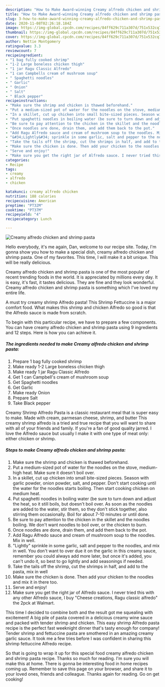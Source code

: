 ```yaml
---
description: "How to Make Award-winning Creamy alfredo chicken and shrimp pasta"
title: "How to Make Award-winning Creamy alfredo chicken and shrimp pasta"
slug: 3-how-to-make-award-winning-creamy-alfredo-chicken-and-shrimp-pasta
date: 2020-11-08T02:26:18.184Z
image: https://img-global.cpcdn.com/recipes/84ff629c711a307d/751x532cq70/creamy-alfredo-chicken-and-shrimp-pasta-recipe-main-photo.jpg
thumbnail: https://img-global.cpcdn.com/recipes/84ff629c711a307d/751x532cq70/creamy-alfredo-chicken-and-shrimp-pasta-recipe-main-photo.jpg
cover: https://img-global.cpcdn.com/recipes/84ff629c711a307d/751x532cq70/creamy-alfredo-chicken-and-shrimp-pasta-recipe-main-photo.jpg
author: Nettie Montgomery
ratingvalue: 3.3
reviewcount: 7
recipeingredient:
- "1 bag fully cooked shrimp"
- "1-2 Large boneless chicken thigh"
- "1 jar Ragu Classic Alfredo"
- "1 can Campbells cream of mushroom soup"
- " Spaghetti noodles"
- " Garlic"
- " Onion"
- " Salt"
- " Black pepper"
recipeinstructions:
- "Make sure the shrimp and chicken is thawed beforehand."
- "Put a medium-sized pot of water for the noodles on the stove, medium-high heat. Make sure it doesn&#39;t boil over."
- "In a skillet, cut up chicken into small bite-sized pieces. Season with garlic powder, onion powder, salt, and pepper. Don&#39;t start cooking until the water for the noodles starts boiling. Then start cooking chicken on medium heat."
- "Put spaghetti noodles in boiling water (be sure to turn down and adjust the heat, so it still boils, but doesn&#39;t boil over. As soon as the noodles are added to the water, stir them, so they don&#39;t stick together, also stirring them occasionally. Boil for about 7-10 minutes or until done."
- "Be sure to pay attention to the chicken in the skillet and the noodles boiling. We don&#39;t want noodles to boil over, or the chicken to burn."
- "Once noodles are done, drain them, and add them back to the pot."
- "Add Ragu Alfredo sauce and cream of mushroom soup to the noodles. Mix in well."
- "&#34;Lightly&#34; sprinkle in some garlic, salt and pepper to the noodles, and mix in well. You don&#39;t want to over due it on the garlic in this creamy sauce, remember you could always add more later, but once it&#39;s added, you can&#39;t undo it, so best to go lightly and add seasonings if needed."
- "Take the tails off the shrimp, cut the shrimps in half, and add to the pasta, mix in well"
- "Make sure the chicken is done. Then add your chicken to the noodles and mix it in there too."
- "Serve and enjoy!"
- "Make sure you get the right jar of Alfredo sauce. I never tried this with any other Alfredo sauce, I buy &#34;Cheese creations, Ragu classic alfredo&#34; the 2pck at Walmart."
categories:
- Recipe
tags:
- creamy
- alfredo
- chicken

katakunci: creamy alfredo chicken 
nutrition: 188 calories
recipecuisine: American
preptime: "PT32M"
cooktime: "PT37M"
recipeyield: "4"
recipecategory: Lunch

---
```



![Creamy alfredo chicken and shrimp pasta](https://img-global.cpcdn.com/recipes/84ff629c711a307d/751x532cq70/creamy-alfredo-chicken-and-shrimp-pasta-recipe-main-photo.jpg)

Hello everybody, it's me again, Dan, welcome to our recipe site. Today, I'm gonna show you how to make a special dish, creamy alfredo chicken and shrimp pasta. One of my favorites. This time, I will make it a bit unique. This will be really delicious.

Creamy alfredo chicken and shrimp pasta is one of the most popular of recent trending foods in the world. It is appreciated by millions every day. It is easy, it's fast, it tastes delicious. They are fine and they look wonderful. Creamy alfredo chicken and shrimp pasta is something which I've loved my entire life.

A must try creamy shrimp Alfredo pasta! This Shrimp Fettuccine is a major comfort food. What makes this shrimp and chicken Alfredo so good is that the Alfredo sauce is made from scratch.


To begin with this particular recipe, we have to prepare a few components. You can have creamy alfredo chicken and shrimp pasta using 9 ingredients and 12 steps. Here is how you can achieve it.

<!--inarticleads1-->

##### The ingredients needed to make Creamy alfredo chicken and shrimp pasta:

1. Prepare 1 bag fully cooked shrimp
1. Make ready 1-2 Large boneless chicken thigh
1. Make ready 1 jar Ragu Classic Alfredo
1. Get 1 can Campbell&#39;s cream of mushroom soup
1. Get  Spaghetti noodles
1. Get  Garlic
1. Make ready  Onion
1. Prepare  Salt
1. Take  Black pepper


Creamy Shrimp Alfredo Pasta is a classic restaurant meal that is super easy to make. Made with cream, parmesan cheese, shrimp, and butter This creamy shrimp alfredo is a tried and true recipe that you will want to share with all of your friends and family. If you&#39;re a fan of good quality jarred. I love the Alfredo sauce but usually I make it with one type of meat only: either chicken or shrimp. 

<!--inarticleads2-->

##### Steps to make Creamy alfredo chicken and shrimp pasta:

1. Make sure the shrimp and chicken is thawed beforehand.
1. Put a medium-sized pot of water for the noodles on the stove, medium-high heat. Make sure it doesn&#39;t boil over.
1. In a skillet, cut up chicken into small bite-sized pieces. Season with garlic powder, onion powder, salt, and pepper. Don&#39;t start cooking until the water for the noodles starts boiling. Then start cooking chicken on medium heat.
1. Put spaghetti noodles in boiling water (be sure to turn down and adjust the heat, so it still boils, but doesn&#39;t boil over. As soon as the noodles are added to the water, stir them, so they don&#39;t stick together, also stirring them occasionally. Boil for about 7-10 minutes or until done.
1. Be sure to pay attention to the chicken in the skillet and the noodles boiling. We don&#39;t want noodles to boil over, or the chicken to burn.
1. Once noodles are done, drain them, and add them back to the pot.
1. Add Ragu Alfredo sauce and cream of mushroom soup to the noodles. Mix in well.
1. &#34;Lightly&#34; sprinkle in some garlic, salt and pepper to the noodles, and mix in well. You don&#39;t want to over due it on the garlic in this creamy sauce, remember you could always add more later, but once it&#39;s added, you can&#39;t undo it, so best to go lightly and add seasonings if needed.
1. Take the tails off the shrimp, cut the shrimps in half, and add to the pasta, mix in well
1. Make sure the chicken is done. Then add your chicken to the noodles and mix it in there too.
1. Serve and enjoy!
1. Make sure you get the right jar of Alfredo sauce. I never tried this with any other Alfredo sauce, I buy &#34;Cheese creations, Ragu classic alfredo&#34; the 2pck at Walmart.


This time I decided to combine both and the result got me squealing with excitement! A big pile of pasta covered in a delicious creamy wine sauce and packed with tender shrimp and chicken. This easy shrimp Alfredo pasta recipe is the perfect fast weeknight dinner that&#39;s tasty enough for company! Tender shrimp and fettuccine pasta are smothered in an amazing creamy garlic sauce. It took me a few tries before I was confident in sharing this shrimp fettuccine Alfredo recipe. 

So that is going to wrap it up for this special food creamy alfredo chicken and shrimp pasta recipe. Thanks so much for reading. I'm sure you will make this at home. There is gonna be interesting food in home recipes coming up. Remember to save this page on your browser, and share it to your loved ones, friends and colleague. Thanks again for reading. Go on get cooking!
